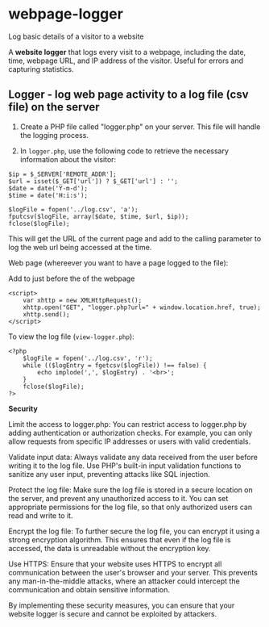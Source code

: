 # webpage-logger
Log basic details of a visitor to a website

A **website logger** that logs every visit to a webpage, including the date, time, webpage URL, and IP address of the visitor. Useful for errors and capturing statistics.
 
## Logger - log web page activity to a log file (csv file) on the server

1. Create a PHP file called "logger.php" on your server. This file will handle the logging process.

2. In `logger.php`, use the following code to retrieve the necessary information about the visitor:

```
$ip = $_SERVER['REMOTE_ADDR'];
$url = isset($_GET['url']) ? $_GET['url'] : '';
$date = date('Y-m-d');
$time = date('H:i:s');

$logFile = fopen('../log.csv', 'a');
fputcsv($logFile, array($date, $time, $url, $ip));
fclose($logFile);
```

This will get the URL of the current page and add to the calling parameter to log the web url being accessed at the time.

Web page (whereever you want to have a page logged to the file):

Add to just before the </body> of the webpage

```
<script>
    var xhttp = new XMLHttpRequest();
    xhttp.open("GET", "logger.php?url=" + window.location.href, true);
    xhttp.send();
</script>
```

To view the log file (`view-logger.php`):

```
<?php
    $logFile = fopen('../log.csv', 'r');
    while (($logEntry = fgetcsv($logFile)) !== false) {
        echo implode(',', $logEntry) . '<br>';
    }
    fclose($logFile);
?>
```

**Security**

Limit the access to logger.php: You can restrict access to logger.php by adding authentication or authorization checks. For example, you can only allow requests from specific IP addresses or users with valid credentials.

Validate input data: Always validate any data received from the user before writing it to the log file. Use PHP's built-in input validation functions to sanitize any user input, preventing attacks like SQL injection.

Protect the log file: Make sure the log file is stored in a secure location on the server, and prevent any unauthorized access to it. You can set appropriate permissions for the log file, so that only authorized users can read and write to it.

Encrypt the log file: To further secure the log file, you can encrypt it using a strong encryption algorithm. This ensures that even if the log file is accessed, the data is unreadable without the encryption key.

Use HTTPS: Ensure that your website uses HTTPS to encrypt all communication between the user's browser and your server. This prevents any man-in-the-middle attacks, where an attacker could intercept the communication and obtain sensitive information.

By implementing these security measures, you can ensure that your website logger is secure and cannot be exploited by attackers.

